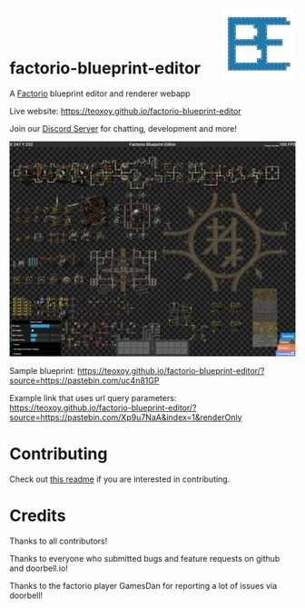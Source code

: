 <img src="./logo.svg" width="128" align="right">

<br/>
<br/>
<br/>

# factorio-blueprint-editor

A [Factorio](https://www.factorio.com) blueprint editor and renderer webapp

Live website: https://teoxoy.github.io/factorio-blueprint-editor

Join our [Discord Server](https://discord.gg/c5eXyBU) for chatting, development and more!

![Preview](./preview.png)

Sample blueprint: https://teoxoy.github.io/factorio-blueprint-editor/?source=https://pastebin.com/uc4n81GP

Example link that uses url query parameters: https://teoxoy.github.io/factorio-blueprint-editor/?source=https://pastebin.com/Xp9u7NaA&index=1&renderOnly

# Contributing

Check out [this readme](./CONTRIBUTING.md) if you are interested in contributing.

# Credits

Thanks to all contributors!

Thanks to everyone who submitted bugs and feature requests on github and doorbell.io!

Thanks to the factorio player GamesDan for reporting a lot of issues via doorbell!
